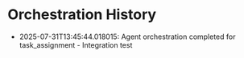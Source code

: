 # Orchestration History

- 2025-07-31T13:45:44.018015: Agent orchestration completed for task_assignment - Integration test
